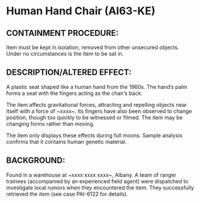 # Human Hand Chair (Al63-KE)

## CONTAINMENT PROCEDURE:

Item must be kept in isolation, removed from other unsecured objects. Under no circumstances is the item to be sat in.

## DESCRIPTION/ALTERED EFFECT:

A plastic seat shaped like a human hand from the 1960s. The hand’s palm forms a seat with the fingers acting as the chair’s back.

The item affects gravitational forces, attracting and repelling objects near itself with a force of ~xxxx~. Its fingers have also been observed to change position, though too quickly to be witnessed or filmed. The item may be changing forms rather than moving.

The item only displays these effects during full moons. Sample analysis confirms that it contains human genetic material.

## BACKGROUND:

Found in a warehouse at ~xxxx xxxx xxxx~, Albany. A team of ranger trainees (accompanied by an experienced field agent) were dispatched to investigate local rumors when they encountered the item. They successfully retrieved the item (see case PAI-6122 for details).
